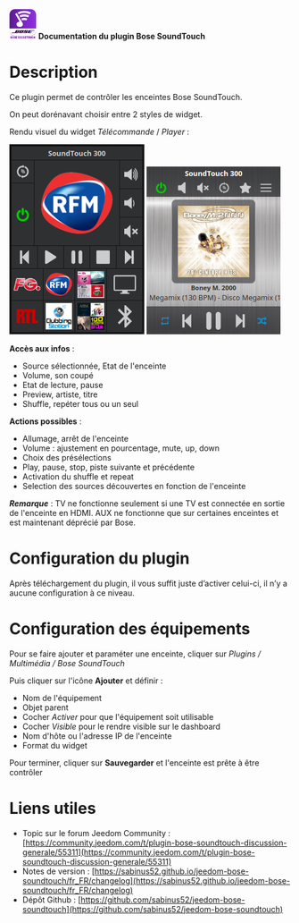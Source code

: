 ![capture](../images/icon-48.png) **Documentation du plugin Bose SoundTouch**

# Description 

Ce plugin permet de contrôler les enceintes Bose SoundTouch.

On peut dorénavant choisir entre 2 styles de widget.

Rendu visuel du widget *Télécommande* / *Player* :

![capture](../images/remote.png) ![capture](../images/player.png)

**Accès aux infos** :
- Source sélectionnée, Etat de l'enceinte
- Volume, son coupé
- Etat de lecture, pause
- Preview, artiste, titre
- Shuffle, repéter tous ou un seul

**Actions possibles** :
- Allumage, arrêt de l'enceinte
- Volume : ajustement en pourcentage, mute, up, down
- Choix des présélections
- Play, pause, stop, piste suivante et précédente
- Activation du shuffle et repeat
- Selection des sources découvertes en fonction de l'enceinte

***Remarque*** : TV ne fonctionne seulement si une TV est connectée en sortie de l'enceinte en HDMI. AUX ne fonctionne que sur certaines enceintes et est maintenant déprécié par Bose.



# Configuration du plugin

Après téléchargement du plugin, il vous suffit juste d’activer celui-ci, il n’y a aucune configuration à ce niveau.


# Configuration des équipements

Pour se faire ajouter et paraméter une enceinte, cliquer sur *Plugins / Multimédia / Bose SoundTouch*

Puis cliquer sur l'icône **Ajouter** et définir :

- Nom de l'équipement
- Objet parent
- Cocher *Activer* pour que l'équipement soit utilisable
- Cocher *Visible* pour le rendre visible sur le dashboard
- Nom d'hôte ou l'adresse IP de l'enceinte
- Format du widget

Pour terminer, cliquer sur **Sauvegarder** et l'enceinte est prête à être contrôler


# Liens utiles

- Topic sur le forum Jeedom Community : [https://community.jeedom.com/t/plugin-bose-soundtouch-discussion-generale/55311](https://community.jeedom.com/t/plugin-bose-soundtouch-discussion-generale/55311)
- Notes de version : [https://sabinus52.github.io/jeedom-bose-soundtouch/fr_FR/changelog](https://sabinus52.github.io/jeedom-bose-soundtouch/fr_FR/changelog)
- Dépôt Github : [https://github.com/sabinus52/jeedom-bose-soundtouch](https://github.com/sabinus52/jeedom-bose-soundtouch)

